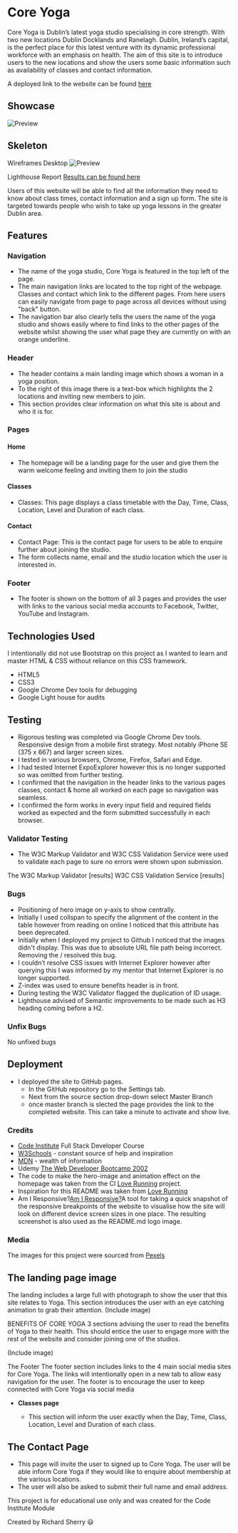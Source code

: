 # Core Yoga

Core Yoga is Dublin’s latest yoga studio specialising in core strength. With two new locations Dublin Docklands and Ranelagh. Dublin, Ireland’s capital, is the perfect place for this latest venture with its dynamic professional workforce with an emphasis on health. The aim of this site is to introduce users to the new locations and show the users some basic information such as availability of classes and contact information.

A deployed link to the website can be found [here](https://sherryrich.github.io/core-yoga/)


## Showcase
![Preview](https://github.com/sherryrich/core-yoga/blob/main/assets/wireframe/ami_responsive_core_yoga.JPG)

## Skeleton
Wireframes Desktop
![Preview](https://github.com/sherryrich/core-yoga/blob/main/assets/wireframe/wireframe_homepage.PNG)


Lighthouse Report [Results can be found here](https://github.com/sherryrich/core-yoga/blob/main/assets/images/lighthouse_audit.JPG)


Users of this website will be able to find all the information they need to know about class times, contact information and a sign up form. The site is targeted towards people who wish to take up yoga lessons in the greater Dublin area.

## Features 

### Navigation
* The name of the yoga studio, Core Yoga is featured in the top left of the page.
* The main navigation links are located to the top right of the webpage. Classes and contact which link to the different pages. From here users can easily navigate from page to page across all devices without using "back" button.
* The navigation bar also clearly tells the users the name of the yoga studio and shows easily where to find links to the other pages of the website whilst showing the user what page they are currently on with an orange underline.

### Header
* The header contains a main landing image which shows a woman in a yoga position.
* To the right of this image there is a text-box which highlights the 2 locations and inviting new members to join.
* This section provides clear information on what this site is about and who it is for.


### Pages

#### Home
* The homepage will be a landing page for the user and give them the warm welcome feeling and inviting them to join the studio

#### Classes
* Classes: This page displays a class timetable with the Day, Time, Class, Location, Level and Duration of each class.

#### Contact
* Contact Page: This is the contact page for users to be able to enquire further about joining the studio.
* The form collects name, email and the studio location which the user is interested in.

### Footer
* The footer is shown on the bottom of all 3 pages and provides the user with links to the various social media accounts to Facebook, Twitter, YouTube and Instagram.


## Technologies Used

I intentionally did not use Bootstrap on this project as I wanted to learn and master HTML & CSS without reliance on this CSS framework.

* HTML5
* CSS3
* Google Chrome Dev tools for debugging
* Google Light house for audits


## Testing

* Rigorous testing was completed via Google Chrome Dev tools. Responsive design from a mobile first strategy. Most notably iPhone SE (375 x 667) and larger screen sizes.
* I tested in various browsers, Chrome, Firefox, Safari and Edge.
* I had tested Internet ExpoExplorer however this is no longer supported so was omitted from further testing.
* I confirmed that the navigation in the header links to the various pages classes, contact & home all worked on each page so navigation was seamless.
* I confirmed the form works in every input field and required fields worked as expected and the form submitted successfully in each browser.

### Validator Testing

* The W3C Markup Validator and W3C CSS Validation Service were used to validate each page to sure no errors were shown upon submission.

The W3C Markup Validator [results]
W3C CSS Validation Service [results]


### Bugs
* Positioning of hero image on y-axis to show centrally.
* Initially I used collspan to specify the alignment of the content in the table however from reading on online I noticed that this attribute has been deprecated.
* Initially when I deployed my project to Github I noticed that the images didn't display. This was due to absolute URL file path being incorrect. Removing the / resolved this bug.
* I couldn’t resolve CSS issues with Internet Explorer  however after querying this I was informed by my mentor that Internet Explorer is no longer supported.
* Z-index was used to ensure benefits header is in front.
* During testing the W3C Validator flagged the duplication of ID usage.
* Lighthouse advised of Semantic improvements to be made such as H3 heading coming before a H2.

### Unfix Bugs
No unfixed bugs

## Deployment
* I deployed the site to GitHub pages.
  * In the GitHub repository go to the Settings tab.
  * Next from the source section drop-down select Master Branch
  * once master branch is slected the page provides the link to the completed website. This can take a minute to activate and show live.

### Credits
* [Code Institute](https://codeinstitute.net/ie/) Full Stack Developer Course
* [W3Schools](https://www.w3schools.com/) - constant source of help and inspiration
* [MDN](https://developer.mozilla.org/en-US/) - wealth of information
* Udemy [The Web Developer Bootcamp 2002](https://www.udemy.com/course/the-web-developer-bootcamp/)
* The code to make the hero-image and animation effect on the homepage was taken from the CI [Love Running](https://github.com/Code-Institute-Org/love-running-2.0) project.
* Inspiration for this README was taken from [Love Running](https://github.com/Code-Institute-Solutions/readme-template)
* Am I Responsive?[Am I Responsive?](http://ami.responsivedesign.is/)A tool for taking a quick snapshot of the responsive breakpoints of the website to visualise how the site will look on different device screen sizes in one place. The resulting screenshot is also used as the README.md logo image.


### Media
The images for this project were sourced from [Pexels](https://www.pexels.com/)



## The landing page image
The landing includes a large full with photograph to show the user that this site relates to Yoga.
This section introduces the user with an eye catching animation to grab their attention.
(Include image)

BENEFITS OF CORE YOGA
3 sections advising the user to read the benefits of Yoga to their health.
This should entice the user to engage more with the rest of the website and consider joining one of the studios.

(Include image)

The Footer
The footer section includes links to the 4 main social media sites for Core Yoga. The links will intentionally open in a new tab to allow easy navigation for the user.
The footer is to encourage the user to keep connected with Core Yoga via social media

- __Classes page__

  - This section will inform the user exactly when the Day, Time, Class, Location, Level and Duration of each class.


## The Contact Page

* This page will invite the user to signed up to Core Yoga. 
The user will be able inform Core Yoga if they would like to enquire about  membership at the various locations.
* The user will also be asked to submit their full name and email address.


This project is for educational use only and was created for the Code Institute Module

Created by Richard Sherry :smiley: 